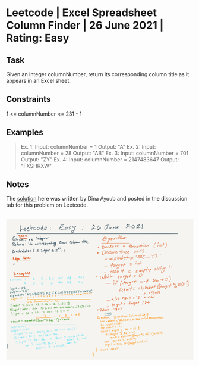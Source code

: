 # Leetcode | Excel Spreadsheet Column Finder | 26 June 2021 | Rating: Easy

## Task

Given an integer columnNumber, return its corresponding column title as it appears in an Excel sheet.

## Constraints

1 <= columnNumber <= 231 - 1

## Examples

> Ex. 1:
    Input: columnNumber = 1
    Output: "A"
> Ex. 2:
    Input: columnNumber = 28
    Output: "AB"
> Ex. 3:
    Input: columnNumber = 701
    Output: "ZY"
> Ex. 4:
    Input: columnNumber = 2147483647
    Output: "FXSHRXW"

## Notes

The [solution](https://leetcode.com/problems/excel-sheet-column-title/discuss/1291476/JavaScript-Solution-without-recursion) here was written by Dina Ayoub and posted in the discussion tab for this problem on Leetcode.

## ![Whiteboard](../../assets/whiteboards/excel-column-whiteboard.png)
